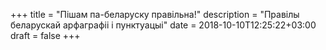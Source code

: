 +++
title = "Пішам па-беларуску правільна!"
description = "Правілы беларускай арфаграфіі і пунктуацыі"
date = 2018-10-10T12:25:22+03:00
draft = false
+++

